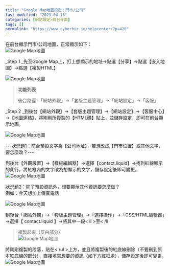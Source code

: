 ```yaml
---
title: "Google Map地圖設定：門市/公司"
last_modified: "2023-04-13"
categories: [網站設定>前台介面]
tags: []
permalink: "https://www.cyberbiz.io/helpcenter/?p=420"
---
```


在前台顯示門市/公司地圖，正常顯示如下：  
![Google Map地圖](https://www.cyberbiz.co/helpcenter/wp-content/uploads/2019/09/MAP1.png)

_Step 1  _先至Google Map上，打上想顯示的地址→點選【分享】→點選【嵌入地圖】→點選【複製HTML】

![Google Map地圖](https://www.cyberbiz.co/helpcenter/wp-content/uploads/2019/09/MAP2.png)

> **功能列表**
>
> 後台路徑 :「網站外觀」→「套版主題管理」→「網站設定」→「客服」  
>

_Step 2
_到後台【網站外觀】→【套版主題管理】→【網站設定】→【客服中心】→【地圖連結】，將剛剛所複製的【HTML碼】貼上，並儲存設定，即可在前台顯示地圖。

![Google Map地圖](https://www.cyberbiz.co/helpcenter/wp-content/uploads/2019/09/MAP3.png)

\---狀況題1：前台預設文字為【公司地址】，若想改成【門市位置】或其他文字，要怎麼改？---

到後台【外觀設置】→【樣板編輯器】→選擇【contact.liquid】→找到紅線顯示的此行，將紅框內的文字改為想顯示的文字，儲存設定後即可變更。  
![Google Map地圖](https://www.cyberbiz.co/helpcenter/wp-content/uploads/2019/09/MAP4.png)

狀況題2：除了預設資訊外，想要顯示其他資訊要怎麼做？  
例如：今天想加上傳真電話

![Google Map地圖](https://www.cyberbiz.co/helpcenter/wp-content/uploads/2019/09/MAP5.png)

到後台「網站外觀」→「套版主題管理」→「選擇操作」→「CSS/HTML編輯器」→選擇【 contact.liquid 】→將其中一段< li >至< /li
>複製起來（反白部分）  
![Google Map地圖](https://www.cyberbiz.co/helpcenter/wp-content/uploads/2019/09/MAP6.png)

將剛剛複製的段落，貼在< /ul >上方，並且將複製後的紅底線刪除（不要刪到原本紅底線的部分），直接填寫想要的資訊（如下方紅框處），儲存設定後即可變更。  
![Google Map地圖](https://www.cyberbiz.co/helpcenter/wp-content/uploads/2019/09/MAP7.png)

